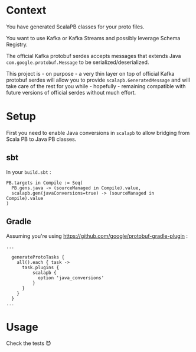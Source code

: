 # Context

You have generated ScalaPB classes for your proto files.

You want to use Kafka or Kafka Streams and possibly leverage Schema Registry.

The official Kafka protobuf serdes accepts messages that extends Java `com.google.protobuf.Message` to be serialized/deserialized.

This project is - on purpose - a very thin layer on top of official Kafka protobuf serdes will allow you to provide `scalapb.GeneratedMessage` and will take care of the rest for you while - hopefully - remaining compatible with future versions of official serdes without much effort.

# Setup

First you need to enable Java conversions in `scalapb` to allow bridging from Scala PB to Java PB classes.

## sbt

In your `build.sbt` :

```
PB.targets in Compile := Seq(
  PB.gens.java -> (sourceManaged in Compile).value,
  scalapb.gen(javaConversions=true) -> (sourceManaged in Compile).value
)
```

## Gradle

Assuming you're using https://github.com/google/protobuf-gradle-plugin :

```
...

  generateProtoTasks {
    all().each { task ->
      task.plugins {
          scalapb {
            option 'java_conversions'
          }
      }
    }
  }
...
```

# Usage

Check the tests :smiling_imp:
